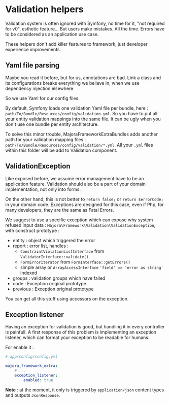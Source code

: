 # Validation helpers

Validation system is often ignored with Symfony, no time for it, "not required for v0", esthetic feature...
But users make mistakes. All the time. Errors have to be considered as an application use case.

These helpers don't add killer features to framework, just developer experience improvements.

## Yaml file parsing

Maybe you read it before, but for us, annotations are bad. Link a class and its configurations breaks everything we believe in, when we use dependency injection elsewhere.

So we use Yaml for our config files.

By default, Symfony loads one validation Yaml file per bundle, here : `path/To/Bundle/Resources/config/validation.yml`.
So you have to put all your entity validation mappings into the same file. It can be ugly when you don't use one bundle per entity architecture.

To solve this minor trouble, MajoraFrameworkExtraBundles adds another path for your validation mapping files : `path/To/Bundle/Resources/config/validation/*.yml`. All your `.yml` files within this folder will be add to Validation component.

## ValidationException

Like exposed before, we assume error management have to be an application feature.
Validation should also be a part of your domain implementation, not only into forms.

On the other hand, this is not better to `return false;` or `return $errorCode;` in your domain code. Exceptions are designed for this case, even if Php, for many developers, they are the same as Fatal Errors.

We suggest to use a specific exception which can expose why system refused input data : `Majora\Framework\Validation\ValidationException`, with construct prototype :

 - entity : object which triggered the error
 - report : error list, handles :
    - `ConstraintViolationListInterface` from `ValidatorInterface::validate()`
    - `FormErrorIterator` from `FormInterface::getErrors()`
    - simple array or `ArrayAccessInterface` `'field' => 'error as string'` indexed
 - groups : validation groups which have failed
 - code : Exception original prototype
 - previous : Exception original prototype

You can get all this stuff using accessors on the exception.

## Exception listener

Having an exception for validation is good, but handling it in every controller is painfull.
A first response of this problem is implementing an exception listener, which can format your exception to be readable for humans.

For enable it :
```yml
# app/config/config.yml

majora_framework_extra:
    # ...
    exception_listener:
        enabled: true
```

__**Note**__ : at the moment, it only is triggered by `application/json` content types and outputs `JsonResponse`.

